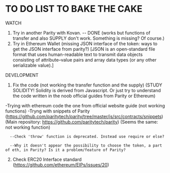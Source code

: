 # TO DO LIST TO BAKE THE CAKE 

WATCH
1. Try in another Parity with Kovan. -- DONE (works but functions of transfer and also SUPPLY don't work. Something is missing? Of course.)
2. Try in Ethereum Wallet (missing JSON interface of the token: ways to get the JSON interface from parity?)
[JSON is an open-standard file format that uses human-readable text to transmit data objects consisting of attribute–value pairs and array data types (or any other serializable value).]

DEVELOPMENT
1. Fix the code (not working the transfer function and the supply) (STUDY SOLIDITY! Solidity is derived from Javascript. Or just try to understand the code written in the noob official guides from Parity or Ethereum)

  -Trying with ethereum code the one from official website guide (not working functions)
  -Tryng with snippets of Parity (https://github.com/paritytech/parity/tree/master/js/src/contracts/snippets)
  (Main repository: https://github.com/paritytech/parity)
    (Seems the same: not working function)
    
      --Check 'throw' function is deprecated. Instead use require or else?
    
      --Why it doesn't appear the possibility to choose the token, a part of eth, in Parity? Is it a problem/feature of Parity?

2. Check ERC20 Interface standard (https://github.com/ethereum/EIPs/issues/20)








